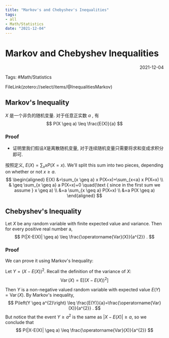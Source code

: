 ```yaml
---
title: "Markov's and Chebyshev's Inequalities"
tags:
- all
- Math/Statistics
date: "2021-12-04"
---
```

# Markov and Chebyshev Inequalities

<div align="right"> 2021-12-04</div>

Tags: #Math/Statistics 

FileLink(zotero://select/items/@InequalitiesMarkov) 

## Markov's Inequality
 $X$ 是一个非负的随机变量. 对于任意正实数 $a$ , 有
$$
P(X \geq a) \leq \frac{E(X)}{a}
$$

### Proof
- 证明里我们假设$X$是离散随机变量, 对于连续随机变量只需要将求和变成求积分即可.

按照定义, $E(X)=\sum_{x} x P(X=x)$. We'll split this sum into two pieces, depending on whether or not $x \geq a$.
$$
\begin{aligned}
E(X) &=\sum_{x \geq a} x P(X=x)+\sum_{x<a} x P(X=x) \\
& \geq \sum_{x \geq a} a P(X=x)+0 \quad(\text { since in the first sum we assume } x \geq a) \\
&=a \sum_{x \geq a} P(X=x) \\
&=a P(X \geq a)
\end{aligned}
$$

## Chebyshev's Inequality
Let $X$ be any random variable with finite expected value and variance. Then for every positive real number a,
$$
P(|X-E(X)| \geq a) \leq \frac{\operatorname{Var}(X)}{a^{2}} .
$$

### Proof
We can prove it using Markov's Inequality:

Let $Y=(X-E(X))^{2}$. Recall the definition of the variance of $X$:
$$\operatorname{Var}(X)=\mathrm{E}\left[(X-E(X))^{2}\right]$$

Then $Y$ is a non-negative valued random variable with expected value $E(Y)=\operatorname{Var}(X)$. By Markov's inequality,
$$
P\left(Y \geq a^{2}\right) \leq \frac{E(Y)}{a}=\frac{\operatorname{Var}(X)}{a^{2}} .
$$
But notice that the event $Y \geq a^{2}$ is the same as $|X-E(X)| \geq a$, so we conclude that
$$
P(|X-E(X)| \geq a) \leq \frac{\operatorname{Var}(X)}{a^{2}}
$$
